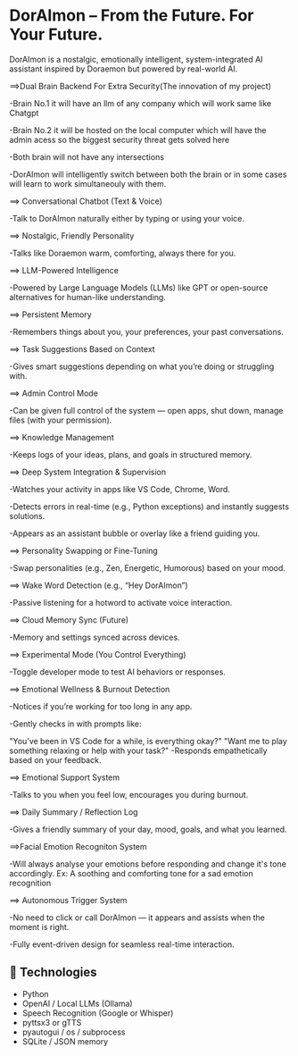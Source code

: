 # DorAImon – From the Future. For Your Future.

DorAImon is a nostalgic, emotionally intelligent, system-integrated AI assistant  inspired by Doraemon but powered by real-world AI.

==>Dual Brain Backend For Extra Security(The innovation of my project)

-Brain No.1 it will have an llm of any company which will work same like Chatgpt

-Brain No.2 it will be hosted on the local computer which will have the admin acess so the biggest security threat gets solved here

-Both brain will not have any intersections

-DorAImon will intelligently switch between both the brain or in some cases will learn to work simultaneouly with them.



==> Conversational Chatbot (Text & Voice)

-Talk to DorAImon naturally either by typing or using your voice.



==> Nostalgic, Friendly Personality

-Talks like Doraemon warm, comforting, always there for you.



==> LLM-Powered Intelligence

-Powered by Large Language Models (LLMs) like GPT or open-source alternatives for human-like understanding.



==> Persistent Memory

-Remembers things about you, your preferences, your past conversations.



==> Task Suggestions Based on Context

-Gives smart suggestions depending on what you’re doing or struggling with.



==> Admin Control Mode

-Can be given full control of the system — open apps, shut down, manage files (with your permission).



==> Knowledge Management

-Keeps logs of your ideas, plans, and goals in structured memory.



==> Deep System Integration & Supervision

-Watches your activity in apps like VS Code, Chrome, Word.

-Detects errors in real-time (e.g., Python exceptions) and instantly suggests solutions.

-Appears as an assistant bubble or overlay like a friend guiding you.



==> Personality Swapping or Fine-Tuning

-Swap personalities (e.g., Zen, Energetic, Humorous) based on your mood.



==> Wake Word Detection (e.g., “Hey DorAImon”)

-Passive listening for a hotword to activate voice interaction.



==> Cloud Memory Sync (Future)

-Memory and settings synced across devices.



==> Experimental Mode (You Control Everything)

-Toggle developer mode to test AI behaviors or responses.



==> Emotional Wellness & Burnout Detection

-Notices if you’re working for too long in any app.

-Gently checks in with prompts like:

"You’ve been in VS Code for a while, is everything okay?"
"Want me to play something relaxing or help with your task?"
-Responds empathetically based on your feedback.



==> Emotional Support System

-Talks to you when you feel low, encourages you during burnout.



==> Daily Summary / Reflection Log

-Gives a friendly summary of your day, mood, goals, and what you learned.


==>Facial Emotion Recogniton System 

-Will always analyse your emotions before responding and change it's tone accordingly. Ex: A soothing and comforting tone for a sad emotion recognition



==> Autonomous Trigger System

-No need to click or call DorAImon — it appears and assists when the moment is right.

-Fully event-driven design for seamless real-time interaction.

## 🔧 Technologies
- Python
- OpenAI / Local LLMs (Ollama)
- Speech Recognition (Google or Whisper)
- pyttsx3 or gTTS
- pyautogui / os / subprocess
- SQLite / JSON memory

